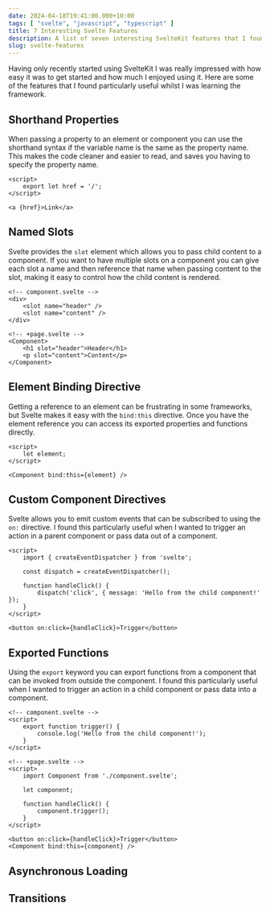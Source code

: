 ```yaml
---
date: 2024-04-18T19:41:00.000+10:00
tags: [ "svelte", "javascript", "typescript" ]
title: 7 Interesting Svelte Features
description: A list of seven interesting SvelteKit features that I found useful whilst learning the framework.
slug: svelte-features
---
```


Having only recently started using SvelteKit I was really impressed with how easy it was to get started and how much I
enjoyed using it. Here are some of the features that I found particularly useful whilst I was learning the framework.

<!--endintro-->

## Shorthand Properties

When passing a property to an element or component you can use the shorthand syntax if the variable name is the same as
the property name. This makes the code cleaner and easier to read, and saves you having to specify the property name.

```svelte
<script>
    export let href = '/';
</script>

<a {href}>Link</a>
```

## Named Slots

Svelte provides the `slot` element which allows you to pass child content to a component. If you want to have multiple
slots on a component you can give each slot a name and then reference that name when passing content to the slot, making
it easy to control how the child content is rendered.

```svelte
<!-- component.svelte -->
<div>
    <slot name="header" />
    <slot name="content" />
</div>

<!-- +page.svelte -->
<Component>
    <h1 slot="header">Header</h1>
    <p slot="content">Content</p>
</Component>
```

## Element Binding Directive

Getting a reference to an element can be frustrating in some frameworks, but Svelte makes it easy with the `bind:this`
directive. Once you have the element reference you can access its exported properties and functions directly.

```svelte
<script>
    let element;
</script>

<Component bind:this={element} />
```

## Custom Component Directives

Svelte allows you to emit custom events that can be subscribed to using the `on:` directive. I
found this particularly useful when I wanted to trigger an action in a parent component or pass data out of a component.

```svelte
<script>
    import { createEventDispatcher } from 'svelte';
    
    const dispatch = createEventDispatcher();
    
    function handleClick() {
        dispatch('click', { message: 'Hello from the child component!' });
    }
</script>

<button on:click={handleClick}>Trigger</button>
```

## Exported Functions

Using the `export` keyword you can export functions from a component that can be invoked from outside the component. I
found this particularly useful when I wanted to trigger an action in a child component or pass data into a component.

```svelte
<!-- component.svelte -->
<script>
    export function trigger() {
        console.log('Hello from the child component!');
    }
</script>

<!-- +page.svelte -->
<script>
    import Component from './component.svelte';

    let component;

    function handleClick() {
        component.trigger();
    }
</script>

<button on:click={handleClick}>Trigger</button>
<Component bind:this={component} />
```

## Asynchronous Loading

## Transitions